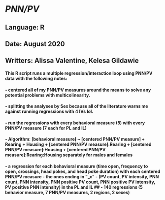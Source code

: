 # *PNN/PV*

## Language: R
## Date: August 2020
## Writters: Alissa Valentine, Kelesa Gildawie

#### This R script runs a multiple regression/interaction loop using PNN/PV data with the following notes:
#### - centered all of my PNN/PV measures around the means to solve any potential problems with multicolinearity.
#### - splitting the analyses by Sex because all of the literature warns me against running regressions with 4 IVs lol.
#### - run the regressions with every behavioral measure (5) with every PNN/PV measure (7 each for PL and IL)
#### - Algorithm: [behavioral measure] ~ [centered PNN/PV measure] + Rearing + Housing + [centered PNN/PV measure]:Rearing + [centered PNN/PV measure]:Housing + [centered PNN/PV measure]:Rearing:Housing separately for males and females
#### - a regression for each behavioral measure (time open, frequency to open, crossings, head pokes, and head poke duration) with each centered PNN/PV measure - the ones ending in "_c" - (PV count, PV intensity, PNN count, PNN intensity, PNN positive PV count, PNN positive PV intensity, PV positive PNN intensity) in the PL and IL ## - 140 regressions (5 behavior measure, 7 PNN/PV measures, 2 regions, 2 sexes)
